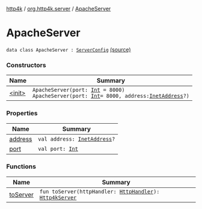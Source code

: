 [http4k](../../index.md) / [org.http4k.server](../index.md) / [ApacheServer](./index.md)

# ApacheServer

`data class ApacheServer : `[`ServerConfig`](../-server-config/index.md) [(source)](https://github.com/http4k/http4k/blob/master/http4k-server-apache/src/main/kotlin/org/http4k/server/ApacheServer.kt#L64)

### Constructors

| Name | Summary |
|---|---|
| [&lt;init&gt;](-init-.md) | `ApacheServer(port: `[`Int`](https://kotlinlang.org/api/latest/jvm/stdlib/kotlin/-int/index.html)` = 8000)`<br>`ApacheServer(port: `[`Int`](https://kotlinlang.org/api/latest/jvm/stdlib/kotlin/-int/index.html)` = 8000, address: `[`InetAddress`](http://docs.oracle.com/javase/6/docs/api/java/net/InetAddress.html)`?)` |

### Properties

| Name | Summary |
|---|---|
| [address](address.md) | `val address: `[`InetAddress`](http://docs.oracle.com/javase/6/docs/api/java/net/InetAddress.html)`?` |
| [port](port.md) | `val port: `[`Int`](https://kotlinlang.org/api/latest/jvm/stdlib/kotlin/-int/index.html) |

### Functions

| Name | Summary |
|---|---|
| [toServer](to-server.md) | `fun toServer(httpHandler: `[`HttpHandler`](../../org.http4k.core/-http-handler.md)`): `[`Http4kServer`](../-http4k-server/index.md) |
